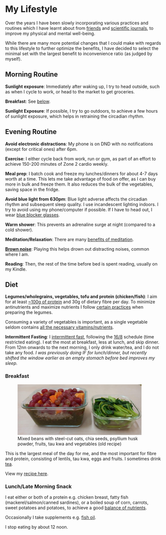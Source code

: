 # My Lifestyle

Over the years I have been slowly incorporating various practices and routines which I have learnt about from [friends] and [scientific journals], to improve my physical and mental well-being.

While there are many more potential changes that I could make with regards to this lifestyle to further optimize the benefits, I have decided to select the minimal set with the largest benefit to inconvenience ratio (as judged by myself).

<!-- more -->

## Morning Routine

**Sunlight exposure**: Immediately after waking up, I try to head outside, such as when I cycle to work, or head to the market to get groceries.

**Breakfast**: See [below](./my-lifestyle.md#breakfast).

**Sunlight Exposure**: If possible, I try to go outdoors, to achieve a few hours of sunlight exposure, which helps in retraining the circadian rhythm.

## Evening Routine

**Avoid electronic distractions**: My phone is on DND with no notifications (except for critical ones) after 6pm.

**Exercise**: I either cycle back from work, run or gym, as part of an effort to achieve 150-200 minutes of Zone 2 cardio weekly.

**Meal prep**: I batch cook and freeze my lunches/dinners for about 4-7 days worth at a time. This lets me take advantage of food on offer, as I can buy more in bulk and freeze them. It also reduces the bulk of the vegetables, saving space in the fridge.

**Avoid blue light from 630pm**: Blue light adverse affects the circadian rhythm and subsequent sleep quality. I use incandescent lighting indoors. I try to avoid using my phone/computer if possible. If I have to head out, I wear [blue blocker glasses].

**Warm shower**: This prevents an adrenaline surge at night (compared to a cold shower).

**Meditation/Relaxation**: There are many [benefits of meditation].

**[Brown noise]**: Playing this helps drown out distracting noises, common where I am.

**Reading**: Then, the rest of the time before bed is spent reading, usually on my Kindle.

## Diet

**Legumes/wholegrains, vegetables, tofu and protein (chicken/fish)**: I aim for at least [~100g of protein][protein] and 30g of dietary fibre per day. To minimize antinutrients and maximize nutrients I follow [certain practices][cooking-beans] when preparing the legumes.

Consuming a variety of vegetables is important, as a single vegetable seldom contains [all the necessary vitamins/nutrients][nutrients].

**Intermittent Fasting**: I [intermittent fast][if-schedule], following the [16/8][16/8] schedule (time restricted eating). I eat the most at breakfast, less at lunch, and skip dinner. From 12nn onwards to the next morning, I only drink water/tea, and I do not take any food. *I was previously doing IF for lunch/dinner, but recently shifted the window earlier as an empty stomach before bed improves my sleep.*

### Breakfast

<figure>
  <div style="max-width: 400px"><img src="/static/images/2022-08-01/lunch.jpg" alt="Lunch" loading="lazy"/></div>
  <figcaption>Mixed beans with steel-cut oats, chia seeds, psyllium husk powder, fruits, tau kwa and vegetables (old recipe)<figcaption/>
</figure>

This is the largest meal of the day for me, and the most important for fibre and protein, consisting of lentils, tau kwa, eggs and fruits. I sometimes drink [tea](blog/posts/2022-10-28-nutrition-and-health.md#tea).

View my [recipe here][recipe].

### Lunch/Late Morning Snack

I eat either or both of a protein e.g. chicken breast, fatty fish (mackerel/salmon/canned sardines), or a boiled soup of corn, carrots, sweet potatoes and potatoes, to achieve a good [balance of nutrients][nutrients].

Occasionally I take supplements e.g. [fish oil][fish-oil].

I stop eating by about 12 noon.

[16/8]: https://www.healthline.com/nutrition/16-8-intermittent-fasting
[fish-oil]: blog/posts/2022-10-28-nutrition-and-health.md#omega-3
[if-schedule]: blog/posts/2022-10-28-nutrition-and-health.md#timingintermittent-fasting
[protein]: blog/posts/2022-10-28-nutrition-and-health.md#protein
[recipe]: https://recipes.nicholaslyz.com/explore/recipes/bbc37612-578a-41ef-ae07-e561dc32ef20/mixed-beans-lentils-wholegrains-with-fruits-and-tau-kwa
[nutrients]: blog/posts/2022-10-28-nutrition-and-health.md#comparison-of-various-nutrients-across-major-staple-foods
[cooking-beans]: blog/posts/2023-09-11-best-way-cook-beans.md
[friends]: blog/posts/2023-11-05-biohacker-lifestyle.md
[scientific journals]: blog/posts/2022-10-28-nutrition-and-health.md
[benefits of meditation]: blog/posts/2022-08-05-vipassana-meditation-retreat.md
[blue blocker glasses]: https://optimizeyourbiology.com/blue-blocker-database
[Brown noise]: https://www.nytimes.com/interactive/2022/09/23/well/mind/brown-noise.html